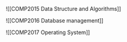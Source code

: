![[COMP2015 Data Structure and Algorithms]]


![[COMP2016 Database management]]


![[COMP2017 Operating System]]